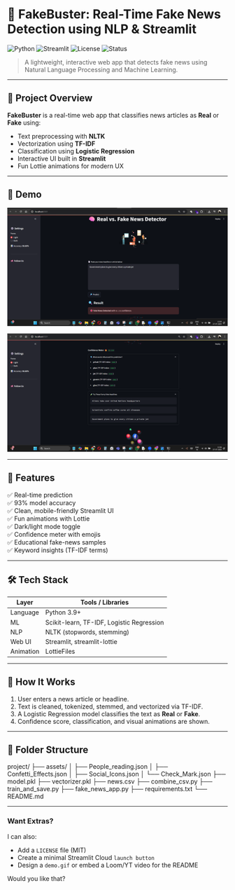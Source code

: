 # 🧠 FakeBuster: Real-Time Fake News Detection using NLP & Streamlit

![Python](https://img.shields.io/badge/Python-3.9%2B-blue?logo=python)
![Streamlit](https://img.shields.io/badge/Built%20with-Streamlit-orange?logo=streamlit)
![License](https://img.shields.io/badge/License-MIT-green)
![Status](https://img.shields.io/badge/Status-Completed-brightgreen)

> A lightweight, interactive web app that detects fake news using Natural Language Processing and Machine Learning.

---

## 🎯 Project Overview

**FakeBuster** is a real-time web app that classifies news articles as **Real** or **Fake** using:
- Text preprocessing with **NLTK**
- Vectorization using **TF-IDF**
- Classification using **Logistic Regression**
- Interactive UI built in **Streamlit**
- Fun Lottie animations for modern UX

---

## 📸 Demo

![Demo Screenshot1](assets/demo-screenshot.png)

![Demo Screenshot2](assets/demo-screenshot1.png)

---

## 🚀 Features

✅ Real-time prediction  
✅ 93% model accuracy  
✅ Clean, mobile-friendly Streamlit UI  
✅ Fun animations with Lottie  
✅ Dark/light mode toggle  
✅ Confidence meter with emojis  
✅ Educational fake-news samples  
✅ Keyword insights (TF-IDF terms)

---

## 🛠️ Tech Stack

| Layer        | Tools / Libraries                    |
|--------------|--------------------------------------|
| Language     | Python 3.9+                          |
| ML           | Scikit-learn, TF-IDF, Logistic Regression |
| NLP          | NLTK (stopwords, stemming)          |
| Web UI       | Streamlit, streamlit-lottie          |
| Animation    | LottieFiles                           |

---

## 🧠 How It Works

1. User enters a news article or headline.
2. Text is cleaned, tokenized, stemmed, and vectorized via TF-IDF.
3. A Logistic Regression model classifies the text as **Real** or **Fake**.
4. Confidence score, classification, and visual animations are shown.

---

## 📂 Folder Structure

project/
├── assets/
│ ├── People_reading.json
│ ├── Confetti_Effects.json
│ ├── Social_Icons.json
│ └── Check_Mark.json
├── model.pkl
├── vectorizer.pkl
├── news.csv
├── combine_csv.py
├── train_and_save.py
├── fake_news_app.py
├── requirements.txt
└── README.md

---

### Want Extras?
I can also:
- Add a `LICENSE` file (MIT)
- Create a minimal Streamlit Cloud `launch button`
- Design a `demo.gif` or embed a Loom/YT video for the README

Would you like that?
